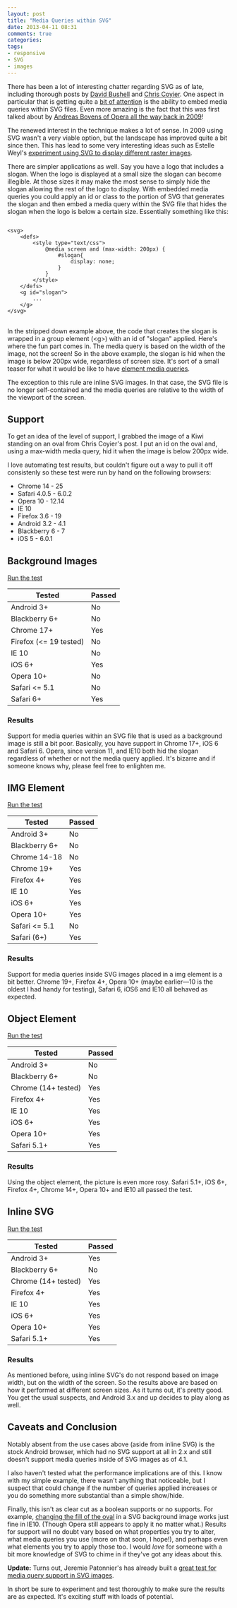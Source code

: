 ```yaml
---
layout: post
title: "Media Queries within SVG"
date: 2013-04-11 08:31
comments: true
categories: 
tags:
- responsive
- SVG
- images
---
```


There has been a lot of interesting chatter regarding SVG as of late, including thorough posts by [David Bushell](http://dbushell.com/2013/02/04/a-primer-to-front-end-svg-hacking/) and [Chris Coyier](http://css-tricks.com/using-svg/). One aspect in particular that is getting quite a [bit of attention](http://blog.cloudfour.com/media-queries-in-svg-images/) is the ability to embed media queries within SVG files. Even more amazing is the fact that this was first talked about by [Andreas Bovens of Opera all the way back in 2009](http://my.opera.com/ODIN/blog/2009/10/12/how-media-queries-allow-you-to-optimize-svg-icons-for-several-sizes)!

The renewed interest in the technique makes a lot of sense. In 2009 using SVG wasn't a very viable option, but the landscape has improved quite a bit since then. This has lead to some very interesting ideas such as Estelle Weyl's [experiment using SVG to display different raster images](http://estelle.github.io/mobilecss/images/clown/clown.svg).

There are simpler applications as well. Say you have a logo that includes a slogan. When the logo is displayed at a small size the slogan can become illegible. At those sizes it may make the most sense to simply hide the slogan allowing the rest of the logo to display. With embedded media queries you could apply an id or class to the portion of SVG that generates the slogan and then embed a media query within the SVG file that hides the slogan when the logo is below a certain size. Essentially something like this:

<pre>
<code class="language-markup">
&lt;svg&gt;
	&lt;defs&gt;
		&lt;style type="text/css"&gt;
			@media screen and (max-width: 200px) {
				#slogan{
					display: none;
				}
			}
		&lt;/style&gt;
	&lt;/defs&gt;
	&lt;g id="slogan"&gt;
		...
	&lt;/g&gt;
&lt;/svg&gt;
</code>
</pre>

In the stripped down example above, the code that creates the slogan is wrapped in a group element (&lt;g&gt;) with an id of "slogan" applied. Here's where the fun part comes in. The media query is based on the width of the image, not the screen! So in the above example, the slogan is hid when the image is below 200px wide, regardless of screen size. It's sort of a small teaser for what it would be like to have [element media queries](http://ianstormtaylor.com/media-queries-are-a-hack/).

The exception to this rule are inline SVG images. In that case, the SVG file is no longer self-contained and the media queries are relative to the width of the viewport of the screen.

## Support
To get an idea of the level of support, I grabbed the image of a Kiwi standing on an oval from Chris Coyier's post. I put an id on the oval and, using a max-width media query, hid it when the image is below 200px wide.

I love automating test results, but couldn't figure out a way to pull it off consistenly so these test were run by hand on the following browsers:

- Chrome 14 - 25
- Safari 4.0.5 - 6.0.2
- Opera 10 - 12.14
- IE 10
- Firefox 3.6 - 19
- Android 3.2 - 4.1
- Blackberry 6 - 7
- iOS 5 - 6.0.1

## Background Images
[Run the test](http://timkadlec.com/test/mq-svg/index.html)

<table class="testResults" cellspacing="3">
<thead>
<tr>
<th>Tested</th>
<th>Passed</th>
</tr>
</thead>
<tbody>
<tr>
<td>Android 3+</td>
<td class="fail">No</td>
</tr>
<tr>
<td>Blackberry 6+</td>
<td class="fail">No</td>
</tr>
<tr>
<td>Chrome 17+</td>
<td class="pass">Yes</td>
</tr>
<tr>
<td>Firefox (<= 19 tested)</td>
<td class="fail">No</td>
</tr>
<tr>
<td>IE 10</td>
<td class="fail">No</td>
</tr>
<tr>
<td>iOS 6+</td>
<td class="pass">Yes</td>
</tr>
<tr>
<td>Opera 10+</td>
<td class="fail">No</td>
</tr>
<tr>
<td>Safari <= 5.1</td>
<td class="fail">No</td>
</tr>
<tr>
<td>Safari 6+</td>
<td class="pass">Yes</td>
</tr>
</tbody>
</table>

### Results
Support for media queries within an SVG file that is used as a background image is still a bit poor. Basically, you have support in Chrome 17+, iOS 6 and Safari 6. Opera, since version 11, and IE10 both hid the slogan regardless of whether or not the media query applied. It's bizarre and if someone knows why, please feel free to enlighten me.

## IMG Element
[Run the test](http://timkadlec.com/test/mq-svg/img.html)

<table class="testResults" cellspacing="3">
<thead>
<tr>
<th>Tested</th>
<th>Passed</th>
</tr>
</thead>
<tbody>
<tr>
<td>Android 3+</td>
<td class="fail">No</td>
</tr>
<tr>
<td>Blackberry 6+</td>
<td class="fail">No</td>
</tr>
<tr>
<td>Chrome 14-18</td>
<td class="fail">No</td>
</tr>
<tr>
<td>Chrome 19+</td>
<td class="pass">Yes</td>
</tr>
<tr>
<td>Firefox 4+</td>
<td class="pass">Yes</td>
</tr>
<tr>
<td>IE 10</td>
<td class="pass">Yes</td>
</tr>
<tr>
<td>iOS 6+</td>
<td class="pass">Yes</td>
</tr>
<tr>
<td>Opera 10+</td>
<td class="pass">Yes</td>
</tr>
<tr>
<td>Safari <= 5.1</td>
<td class="fail">No</td>
</tr>
<tr>
<td>Safari (6+)</td>
<td class="pass">Yes</td>
</tr>
</tbody>
</table>

### Results
Support for media queries inside SVG images placed in a img element is a bit better. Chrome 19+, Firefox 4+, Opera 10+ (maybe earlier—10 is the oldest I had handy for testing), Safari 6, iOS6 and IE10 all behaved as expected. 

## Object Element
[Run the test](http://timkadlec.com/test/mq-svg/object.html)

<table class="testResults" cellspacing="3">
<thead>
<tr>
<th>Tested</th>
<th>Passed</th>
</tr>
</thead>
<tbody>
<tr>
<td>Android 3+</td>
<td class="fail">No</td>
</tr>
<tr>
<td>Blackberry 6+</td>
<td class="fail">No</td>
</tr>
<tr>
<td>Chrome (14+ tested)</td>
<td class="pass">Yes</td>
</tr>
<tr>
<td>Firefox 4+</td>
<td class="pass">Yes</td>
</tr>
<tr>
<td>IE 10</td>
<td class="pass">Yes</td>
</tr>
<tr>
<td>iOS 6+</td>
<td class="pass">Yes</td>
</tr>
<tr>
<td>Opera 10+</td>
<td class="pass">Yes</td>
</tr>
<tr>
<td>Safari 5.1+</td>
<td class="pass">Yes</td>
</tr>
</tbody>
</table>

### Results
Using the object element, the picture is even more rosy. Safari 5.1+, iOS 6+, Firefox 4+, Chrome 14+, Opera 10+ and IE10 all passed the test.

## Inline SVG
[Run the test](http://timkadlec.com/test/mq-svg/inline.html)

<table class="testResults" cellspacing="3">
<thead>
<tr>
<th>Tested</th>
<th>Passed</th>
</tr>
</thead>
<tbody>
<tr>
<td>Android 3+</td>
<td class="pass">Yes</td>
</tr>
<tr>
<td>Blackberry 6+</td>
<td class="fail">No</td>
</tr>
<tr>
<td>Chrome (14+ tested)</td>
<td class="pass">Yes</td>
</tr>
<tr>
<td>Firefox 4+</td>
<td class="pass">Yes</td>
</tr>
<tr>
<td>IE 10</td>
<td class="pass">Yes</td>
</tr>
<tr>
<td>iOS 6+</td>
<td class="pass">Yes</td>
</tr>
<tr>
<td>Opera 10+</td>
<td class="pass">Yes</td>
</tr>
<tr>
<td>Safari 5.1+</td>
<td class="pass">Yes</td>
</tr>
</tbody>
</table>

### Results
As mentioned before, using inline SVG's do not respond based on image width, but on the width of the screen. So the results above are based on how it performed at different screen sizes. As it turns out, it's pretty good. You get the usual suspects, and Android 3.x and up decides to play along as well.

## Caveats and Conclusion
Notably absent from the use cases above (aside from inline SVG) is the stock Android browser, which had no SVG support at all in 2.x and still doesn't support media queries inside of SVG images as of 4.1.

I also haven't tested what the performance implications are of this. I know with my simple example, there wasn't anything that noticeable, but I suspect that could change if the number of queries applied increases or you do something more substantial than a simple show/hide.

Finally, this isn't as clear cut as a boolean supports or no supports. For example, [changing the fill of the oval](http://timkadlec.com/test/mq-svg/path.html) in a SVG background image works just fine in IE10. (Though Opera still appears to apply it no matter what.) Results for support will no doubt vary based on what properties you try to alter, what media queries you use (more on that soon, I hope!), and perhaps even what elements you try to apply those too. I would *love* for someone with a bit more knowledge of SVG to chime in if they've got any ideas about this.

**Update:** Turns out, Jeremie Patonnier's has already built a [great test for media query support in SVG images](http://jeremie.patonnier.net/experiences/svg/media-queries/test.html).

In short be sure to experiment and test thoroughly to make sure the results are as expected. It's exciting stuff with loads of potential.
